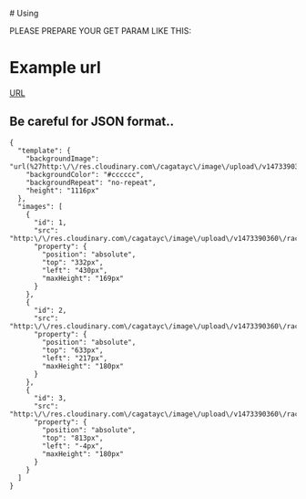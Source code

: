 # Using

PLEASE PREPARE YOUR GET PARAM LIKE THIS:

# Example url
[URL](https//cagataycali.xyz/imgify/?content=%7B%20%22template%22:%20%7B%20%22backgroundImage%22:%20%22url%28%27http://res.cloudinary.com/cagatayc/image/upload/v1473390354/template.png%27%29%22,%20%22backgroundColor%22:%20%22#cccccc%22,%20%22backgroundRepeat%22:%20%22no-repeat%22,%20%22height%22:%20%221116px%22%20%7D,%20%22images%22:%20%5B%20%7B%20%22id%22:1,%20%22src%22:%20%22http://res.cloudinary.com/cagatayc/image/upload/v1473390360/racoon.png%22,%20%22property%22:%20%7B%20%22position%22:%20%22absolute%22,%20%22top%22:%20%22332px%22,%20%22left%22:%20%22430px%22,%20%22maxHeight%22:%20%22169px%22%20%7D%20%7D,%20%7B%20%22id%22:2,%20%22src%22:%20%22http://res.cloudinary.com/cagatayc/image/upload/v1473390360/racoon.png%22,%20%22property%22:%20%7B%20%22position%22:%20%22absolute%22,%20%22top%22:%20%22633px%22,%20%22left%22:%20%22217px%22,%20%22maxHeight%22:%20%22180px%22%20%7D%20%7D,%20%7B%20%22id%22:3,%20%22src%22:%20%22http://res.cloudinary.com/cagatayc/image/upload/v1473390360/racoon.png%22,%20%22property%22:%20%7B%20%22position%22:%20%22absolute%22,%20%22top%22:%20%22813px%22,%20%22left%22:%20%22-4px%22,%20%22maxHeight%22:%20%22180px%22%20%7D%20%7D%20%5D%20%7D)

## Be careful for JSON format..
```
{
  "template": {
    "backgroundImage": "url(%27http:\/\/res.cloudinary.com\/cagatayc\/image\/upload\/v1473390354\/template.png%27)",
    "backgroundColor": "#cccccc",
    "backgroundRepeat": "no-repeat",
    "height": "1116px"
  },
  "images": [
    {
      "id": 1,
      "src": "http:\/\/res.cloudinary.com\/cagatayc\/image\/upload\/v1473390360\/racoon.png",
      "property": {
        "position": "absolute",
        "top": "332px",
        "left": "430px",
        "maxHeight": "169px"
      }
    },
    {
      "id": 2,
      "src": "http:\/\/res.cloudinary.com\/cagatayc\/image\/upload\/v1473390360\/racoon.png",
      "property": {
        "position": "absolute",
        "top": "633px",
        "left": "217px",
        "maxHeight": "180px"
      }
    },
    {
      "id": 3,
      "src": "http:\/\/res.cloudinary.com\/cagatayc\/image\/upload\/v1473390360\/racoon.png",
      "property": {
        "position": "absolute",
        "top": "813px",
        "left": "-4px",
        "maxHeight": "180px"
      }
    }
  ]
}
```
